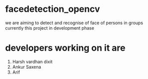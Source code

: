 # facedetection_opencv
we are aiming to detect and recognise of face of persons in groups
currently this project in development phase
<h1> developers working on it are </h1>
<ol>
<li> Harsh vardhan dixit</li>
<li> Ankur Saxena</li>
<li> Arif  </li>
</ol>
